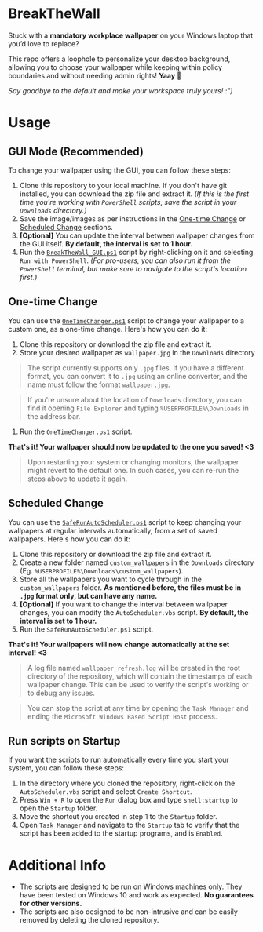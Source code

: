 # BreakTheWall
Stuck with a **mandatory workplace wallpaper** on your Windows laptop that you’d love to replace?

This repo offers a loophole to personalize your desktop background, allowing you to choose your wallpaper while keeping within policy boundaries and without needing admin rights! **Yaay 🎉**

*Say goodbye to the default and make your workspace truly yours! :")*

# Usage
## GUI Mode (Recommended)
To change your wallpaper using the GUI, you can follow these steps:
1. Clone this repository to your local machine. If you don't have git installed, you can download the zip file and extract it. *(If this is the first time you're working with `PowerShell` scripts, save the script in your `Downloads` directory.)*
1. Save the image/images as per instructions in the [One-time Change](#one-time-change) or [Scheduled Change](#scheduled-change) sections.
1. **[Optional]** You can update the interval between wallpaper changes from the GUI itself. **By default, the interval is set to 1 hour.**
1. Run the [`BreakTheWall_GUI.ps1`](BreakTheWall_GUI.ps1) script by right-clicking on it and selecting `Run with PowerShell`. *(For pro-users, you can also run it from the `PowerShell` terminal, but make sure to navigate to the script's location first.)*

## One-time Change
You can use the [`OneTimeChanger.ps1`](OneTimeChanger.ps1) script to change your wallpaper to a custom one, as a one-time change. Here's how you can do it:
1. Clone this repository or download the zip file and extract it.
1. Store your desired wallpaper as `wallpaper.jpg` in the `Downloads` directory
> The script currently supports only `.jpg` files. If you have a different format, you can convert it to `.jpg` using an online converter, and the name must follow the format `wallpaper.jpg`.

> If you're unsure about the location of `Downloads` directory, you can find it opening `File Explorer` and typing `%USERPROFILE%\Downloads` in the address bar.
1. Run the `OneTimeChanger.ps1` script.

**That's it! Your wallpaper should now be updated to the one you saved! <3**
> Upon restarting your system or changing monitors, the wallpaper might revert to the default one. In such cases, you can re-run the steps above to update it again.

## Scheduled Change
You can use the [`SafeRunAutoScheduler.ps1`](SafeRunAutoScheduler.ps1) script to keep changing your wallpapers at regular intervals automatically, from a set of saved wallpapers. Here's how you can do it:
1. Clone this repository or download the zip file and extract it.
1. Create a new folder named `custom_wallpapers` in the `Downloads` directory (Eg. `%USERPROFILE%\Downloads\custom_wallpapers`).
1. Store all the wallpapers you want to cycle through in the `custom_wallpapers` folder. **As mentioned before, the files must be in `.jpg` format only, but can have any name.**
1. **[Optional]** If you want to change the interval between wallpaper changes, you can modify the `AutoScheduler.vbs` script. **By default, the interval is set to 1 hour.**
2. Run the `SafeRunAutoScheduler.ps1` script.

**That's it! Your wallpapers will now change automatically at the set interval! <3**
> A log file named `wallpaper_refresh.log` will be created in the root directory of the repository, which will contain the timestamps of each wallpaper change. This can be used to verify the script's working or to debug any issues.

> You can stop the script at any time by opening the `Task Manager` and ending the `Microsoft Windows Based Script Host` process.

## Run scripts on Startup
If you want the scripts to run automatically every time you start your system, you can follow these steps:
1. In the directory where you cloned the repository, right-click on the `AutoScheduler.vbs` script and select `Create Shortcut`.
1. Press `Win + R` to open the `Run` dialog box and type `shell:startup` to open the `Startup` folder.
1. Move the shortcut you created in step 1 to the `Startup` folder.
1. Open `Task Manager` and navigate to the `Startup` tab to verify that the script has been added to the startup programs, and is `Enabled`.


# Additional Info
- The scripts are designed to be run on Windows machines only. They have been tested on Windows 10 and work as expected. **No guarantees for other versions.**
- The scripts are also designed to be non-intrusive and can be easily removed by deleting the cloned repository.

